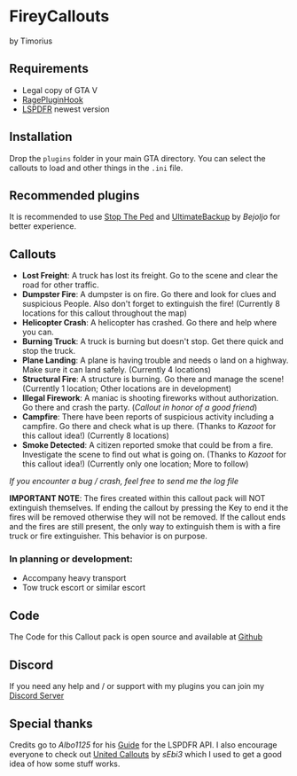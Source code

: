 # FireyCalloutsby Timorius## Requirements- Legal copy of GTA V- [RagePluginHook](https://ragepluginhook.net/Downloads.aspx?Category=1)- [LSPDFR](https://www.lcpdfr.com/downloads/gta5mods/g17media/7792-lspd-first-response/) newest version## InstallationDrop the `plugins` folder in your main GTA directory. You can select the callouts to load and other things in the `.ini` file.## Recommended pluginsIt is recommended to use [Stop The Ped](https://www.bejoijo.com/post/stop-the-ped) and [UltimateBackup](https://www.bejoijo.com/post/ultimate-backup) by *BejoIjo* for better experience.## Callouts- **Lost Freight**: A truck has lost its freight. Go to the scene and clear the road for other traffic.- **Dumpster Fire**: A dumpster is on fire. Go there and look for clues and suspicious People. Also don't forget to extinguish the fire! (Currently 8 locations for this callout throughout the map)- **Helicopter Crash**: A helicopter has crashed. Go there and help where you can.- **Burning Truck**: A truck is burning but doesn't stop. Get there quick and stop the truck.- **Plane Landing**: A plane is having trouble and needs o land on a highway. Make sure it can land safely. (Currently 4 locations)- **Structural Fire**: A structure is burning. Go there and manage the scene! (Currently 1 location; Other locations are in development)- **Illegal Firework**: A maniac is shooting fireworks without authorization. Go there and crash the party. (*Callout in honor of a good friend*)- **Campfire**: There have been reports of suspicious activity including a campfire. Go there and check what is up there. (Thanks to *Kazoot* for this callout idea!) (Currently 8 locations)- **Smoke Detected**: A citizen reported smoke that could be from a fire. Investigate the scene to find out what is going on. (Thanks to *Kazoot* for this callout idea!) (Currently only one location; More to follow)*If you encounter a bug / crash, feel free to send me the log file***IMPORTANT NOTE**: The fires created within this callout pack will NOT extinguish themselves. If ending the callout by pressing the Key to end it the fires will be removed otherwise they will not be removed. If the callout ends and the fires are still present, the only way to extinguish them is with a fire truck or fire extinguisher. This behavior is on purpose.### In planning or development:- Accompany heavy transport- Tow truck escort or similar escort## CodeThe Code for this Callout pack is open source and available at [Github](https://github.com/Tim-orius/FireyCallouts)## DiscordIf you need any help and / or support with my plugins you can join my [Discord Server](https://discord.gg/zT94vquQAP)## Special thanksCredits go to *Albo1125* for his [Guide](https://github.com/LMSDev/LSPDFR-API/blob/master/API%20Documentation/Guide%20to%20using%20the%20LSPDFR%20API%20and%20Documentation%20-%20Albo1125.pdf) for the LSPDFR API.I also encourage everyone to check out [United Callouts](https://github.com/sEbi3/UnitedCallouts) by *sEbi3* which I used to get a good idea of how some stuff works.